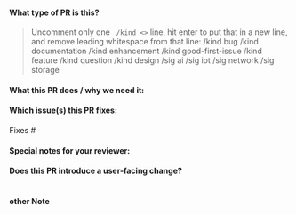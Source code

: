 <!--  Thanks for sending a pull request!  Here are some tips for you:
https://github.com/openyurtio/openyurt/blob/master/CONTRIBUTING.md 
-->


#### What type of PR is this?
> Uncomment only one ` /kind <>` line, hit enter to put that in a new line, and remove leading whitespace from that line:
> /kind bug
> /kind documentation
> /kind enhancement
> /kind good-first-issue
> /kind feature
> /kind question
> /kind design
> /sig ai
> /sig iot
> /sig network
> /sig storage



#### What this PR does / why we need it:

#### Which issue(s) this PR fixes:
<!--
*Automatically closes linked issue when PR is merged.
Usage: `Fixes #<issue number>`, or `Fixes (paste link of issue)`.
-->
Fixes #

#### Special notes for your reviewer:
<!--
use this label to assign your reviewer
/assign @your_reviewer
-->


#### Does this PR introduce a user-facing change?
<!--
If no, just write "NONE" in the release-note block below.
If yes, a release note is required:
Enter your extended release note in the block below. If the PR requires additional action from users switching to the new release, include the string "action required".

-->
```release-note

```

#### other Note
<!--
If your current PR is still working in process, start the PR title name with [WIP], such as: [WIP] add new crd for yurt-app-manager
If the PR title name begins with [WIP], OpenYurt-bot automatically adds a do-not-merge/work-in-progress label for your pr 
-->
